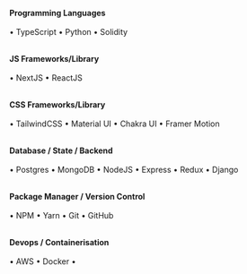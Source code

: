 **Programming Languages**
<br><br>
• TypeScript • Python • Solidity
<br><br>



**JS Frameworks/Library**
<br><br>
• NextJS • ReactJS 
<br><br>


**CSS Frameworks/Library**
<br><br>
• TailwindCSS • Material UI • Chakra UI • Framer Motion 
<br><br>

**Database / State / Backend**
<br><br>
• Postgres • MongoDB • NodeJS • Express • Redux • Django
<br><br>

**Package Manager / Version Control**
<br><br>
• NPM • Yarn • Git • GitHub
<br><br>

**Devops / Containerisation**
<br><br>
• AWS • Docker •
<br><br>

